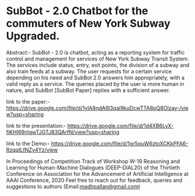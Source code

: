 # SubBot - 2.0 Chatbot for the commuters of New York Subway Upgraded.

Abstract:- SubBot - 2.0 is chatbot, acting as a reporting system for traffic control and management for services of New York Subway
Transit System. The services include status, entry, exit points, the division of a subway and also train feeds at a subway. The
user requests for a certain service depending on his need and SubBot 2.0 answers him appropriately, with a valid reply as a service. The queries placed by the user is more human in nature, and SubBot [SubBot Paper] replies with a sufficient answer. 

link to the paper:- https://drive.google.com/file/d/1ylA8ndA6l3qal9kuDcwTTA8pQ8Olzay-/view?usp=sharing

link to the presentation:- https://drive.google.com/file/d/1d4XB6LyX-fiKHI69nlgwTJGTJ83QArfN/view?usp=sharing

link to the Demo:- https://drive.google.com/file/d/1gr5quW6ztoXCKkPFA6-RzqqILfNZy4Yz/view

In Proceedings of Competition Track of Workshop W-19 Reasoning and Learning for Human-Machine Dialogues (DEEP-DIAL20) of the Thirtieth Conference on Association for the Advancement of Artificial Intelligence at AAAI Conference, 2020
Feel free to reach out for feedback, queries and suggestions to authors (Email:madhpallan@gmail.com)
